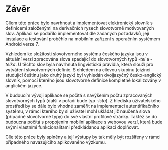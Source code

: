 # Závěr

Cílem této práce bylo navrhnout a implementovat elektronický slovník s definicemi založenými na derivačních rysech slovotvorně motivovaných slov. Aplikaci se podařilo implementovat dle zadaných požadavků, její instalace a testování proběhlo na mobilním zařízení s operačním systémem Android verze 7.

Vzhledem ke složitosti slovotvorného systému českého jazyka jsou v aktuální verzi zpracována slova spadající do slovotvorných typů *-tel* a *-telka*. U těchto slov byla navrhnuta lingvistická pravidla, která slouží pro vytváření slovotvorných definic. S ohledem na cílovou skupinu (cizinci studující češtinu jako druhý jazyk) byl vyhledán dvojjazyčný česko-anglický slovník, pomocí kterého jsou slovotvorné definice kompletně  lokalizovány v anglickém jazyce.

V budoucím vývoji aplikace se počítá s navýšením počtu zpracovaných slovotvorných typů (další v pořadí bude typ *-ista*). Z hlediska uživatelského prostředí by se dále bylo vhodné zaměřit na implementaci autentifikačního systému, v rámci kterého by si uživatel mohl ukládat již naučená slova (případně slovotvorné typy) do své vlastní profilové stránky. Taktéž se do budoucna počítá s propojením mobilní aplikace s webovou verzí, která bude svými vlastními funkcionalitami předkládanou aplikaci doplňovat.

Cíle této práce byly splněny a její výstupy by tak měly být rozšířeny v rámci případného navazujícího aplikovaného výzkumu.
